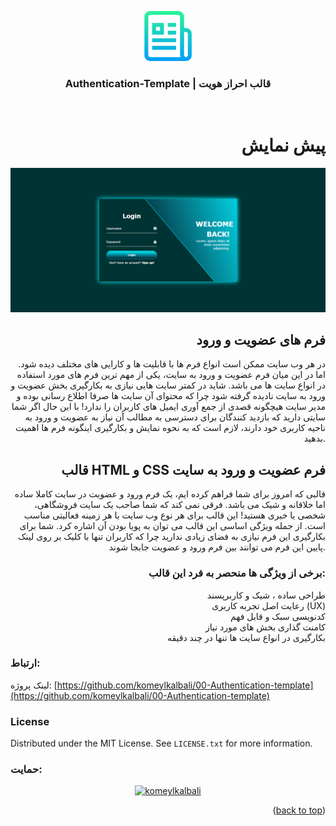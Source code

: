 <a id="readme-top"></a>
<div align="center">
  <a href="./images/logo.png">
    <img src="images/logo.png" alt="Logo" width="80" height="80">
  </a>
  <h3 align="center">Authentication-Template | قالب احراز هویت</h3>
</div>
</br>
<div align="right" >
  
# پیش نمایش

<img src="./image/login-form-preview.png" alt="preview"/>

## فرم های عضویت و ورود
در هر وب سایت ممکن است انواع فرم ها با قابلیت ها و کارایی های مختلف دیده شود. اما در این میان فرم عضویت و ورود به سایت، یکی از مهم ترین فرم های مورد استفاده در انواع سایت ها می باشد. شاید در کمتر سایت هایی نیازی به بکارگیری بخش عضویت و ورود به سایت نادیده گرفته شود چرا که محتوای آن سایت ها صرفا اطلاع رسانی بوده و مدیر سایت هیچگونه قصدی از جمع آوری ایمیل های کاربران را ندارد!
با این حال اگر شما سایتی دارید که بازدید کنندگان برای دسترسی به مطالب آن نیاز به عضویت و ورود به ناحیه کاربری خود دارند، لازم است که به نحوه نمایش و بکارگیری اینگونه فرم ها اهمیت بدهید.

## قالب HTML و CSS فرم عضویت و ورود به سایت
قالبی که امروز برای شما فراهم کرده ایم، یک فرم ورود و عضویت در سایت کاملا ساده اما خلاقانه و شیک می باشد. فرقی نمی کند که شما صاحب یک سایت فروشگاهی، شخصی یا خبری هستید! این قالب برای هر نوع وب سایت با هر زمینه فعالیتی مناسب است.
از جمله ویژگی اساسی این قالب می توان به پویا بودن آن اشاره کرد. شما برای بکارگیری این فرم نیازی به فضای زیادی ندارید چرا که کاربران تنها با کلیک بر روی لینک پایین این فرم می توانند بین فرم ورود و عضویت جابجا شوند.

### برخی از ویژگی ها منحصر به فرد این قالب:
 طراحی ساده ، شیک و کاربرپسند </br>
 رعایت اصل تجربه کاربری (UX) </br>
 کدنویسی سبک و قابل فهم </br>
 کامنت گذاری بخش های مورد نیاز </br>
 بکارگیری در انواع سایت ها تنها در چند دقیقه </br>

</div>

### ارتباط:
لینک پروژه: [https://github.com/komeylkalbali/00-Authentication-template](https://github.com/komeylkalbali/00-Authentication-template)

### License

Distributed under the MIT License. See `LICENSE.txt` for more information.

### حمایت:
<p align="center" > <a  href="https://daramet.com/komeylkalbali" target="_blank"> <img src="https://panel.daramet.com/static/media/daramet-coffee-donate.91915073278a21c30769.png" width="330" alt="komeylkalbali"/> </a> </p>
  
<p align="right">(<a href="#readme-top">back to top</a>)</p>
